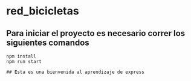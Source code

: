 # red_bicicletas

## Para iniciar el proyecto es necesario correr los siguientes comandos

```
npm install
npm run start

## Esta es una bienvenida al aprendizaje de express
